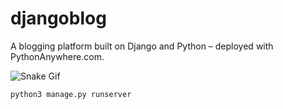 # djangoblog

A blogging platform built on Django and Python – deployed with PythonAnywhere.com.

![Snake Gif](https://i0.wp.com/europeisnotdead.com/wp-content/uploads/2020/05/Czechia-European-Animal-Related-Idioms-Dráždit-hada-bosou-nohou.gif?fit=300%2C300&ssl=1)

```bash
python3 manage.py runserver
```
